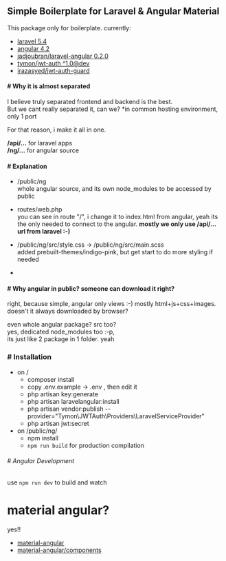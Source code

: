 ## Simple Boilerplate for Laravel & Angular Material

This package only for boilerplate.
currently:
- [laravel 5.4](laravel.com/docs/5.4)
- [angular 4.2](angular.io)
- [jadjoubran/laravel-angular 0.2.0](https://laravel-angular.io/)
- [tymon/jwt-auth ^1.0@dev](https://laravel-angular.io/docs/1/jwt-auth-install/)
- [irazasyed/jwt-auth-guard](https://laravel-angular.io/docs/1/jwt-auth-install/)


#### # Why it is almost separated
I believe truly separated frontend and backend is the best.  
But we cant really separated it, can we? \*in common hosting environment, only 1 port

For that reason, i make it all in one.

**/api/...** for laravel apps  
**/ng/...** for angular source

#### # Explanation
- /public/ng  
whole angular source, and its own node_modules to be accessed by public

- routes/web.php  
you can see in route "/", i change it to index.html from angular, yeah its the only needed to connect to the angular.
**mostly we only use /api/... url from laravel :-)**

- /public/ng/src/style.css -> /public/ng/src/main.scss  
added prebuilt-themes/indigo-pink, but get start to do more styling if needed


-

#### # Why angular in public? someone can download it right?
right, because simple, angular only views :-)
mostly html+js+css+images. doesn't it always downloaded by browser?

even whole angular package? src too?  
yes, dedicated node_modules too :-p,  
its just like 2 package in 1 folder. yeah


### # Installation
- on /  
    - composer install
    - copy .env.example -> .env , then edit it
    - php artisan key:generate
    - php artisan laravelangular:install
    - php artisan vendor:publish --provider="Tymon\JWTAuth\Providers\LaravelServiceProvider"
    - php artisan jwt:secret
- on /public/ng/
    - npm install
    - `npm run build` for production compilation

###### # Angular Development
use `npm run dev` to build and watch



# material angular?
yes!!
- [material-angular](https://material.angular.io/)
- [material-angular/components](https://material.angular.io/components)
